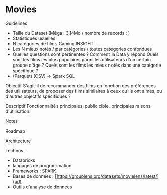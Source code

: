 # Movies


Guidelines
- Taille du Dataset (Méga : 3,14Mo / nombre de records : )
- Statistiques usuelles
- N catégories de films
                           Gaming INSIGHT
- Les N mieux notés / par catégories / toutes catégories confondues
- Quelles questions sont pertinentes ? Comment la Data y répond
Quels sont les films les plus populaires parmi les utilisateurs d'un certain groupe d'âge ?
Quels sont les films les mieux notés dans une catégorie spécifique ? 
- (Parquet) (CSV) -> Spark SQL

Objectif
S'agit-il de recommander des films en fonction des préférences des utilisateurs, de proposer des films similaires à ceux qu'ils ont aimés, ou d'autres objectifs spécifiques ? 

Descriptif
Fonctionnalités principales, public cible, principales raisons d'utilisation.

Notes

Roadmap

Architecture

Technos :
- Databricks
- langages de programmation
- Frameworks : SPARK
- Bases de données : [https://grouplens.org/datasets/movielens/latest/](url)
- Outils d'analyse de données
